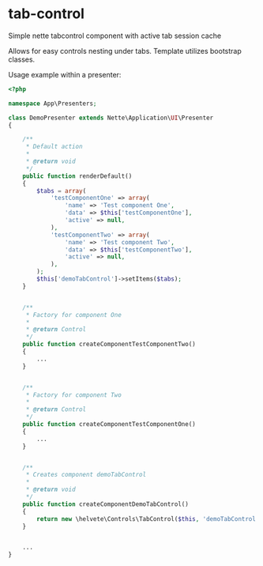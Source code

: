 # tab-control
Simple nette tabcontrol component with active tab session cache

Allows for easy controls nesting under tabs. Template utilizes bootstrap classes.

Usage example within a presenter:

```php
<?php

namespace App\Presenters;

class DemoPresenter extends Nette\Application\UI\Presenter
{

	/**
	 * Default action
	 *
	 * @return void
	 */
	public function renderDefault()
	{
		$tabs = array(
			'testComponentOne' => array(
				'name' => 'Test component One',
				'data' => $this['testComponentOne'],
				'active' => null,
			),
			'testComponentTwo' => array(
				'name' => 'Test component Two',
				'data' => $this['testComponentTwo'],
				'active' => null,
			),
		);
		$this['demoTabControl']->setItems($tabs);
	}


	/**
	 * Factory for component One
	 *
	 * @return Control
	 */
	public function createComponentTestComponentTwo()
	{
		...
	}


	/**
	 * Factory for component Two
	 *
	 * @return Control
	 */
	public function createComponentTestComponentOne()
	{
		...
	}


	/**
	 * Creates component demoTabControl
	 *
	 * @return void
	 */
	public function createComponentDemoTabControl()
	{
		return new \helvete\Controls\TabControl($this, 'demoTabControl');
	}


	...
}
```
